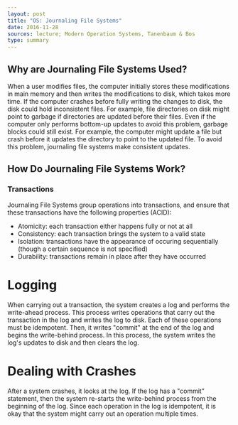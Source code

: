 ```yaml
---
layout: post
title: "OS: Journaling File Systems"
date: 2016-11-28
sources: lecture; Modern Operation Systems, Tanenbaum & Bos
type: summary
---
```


## Why are Journaling File Systems Used?
When a user modifies files, the computer initially stores these modifications in main memory and then writes the modifications to disk, which takes more time. If the computer crashes before fully writing the changes to disk, the disk could hold inconsistent files. For example, file directories on disk might point to garbage if directories are updated before their files. Even if the computer only performs bottom-up updates to avoid this problem, garbage blocks could still exist. For example, the computer might update a file but crash before it updates the directory to point to the updated file. To avoid this problem, journaling file systems make consistent updates.

## How Do Journaling File Systems Work?

### Transactions
Journaling File Systems group operations into transactions, and ensure that these transactions have the following properties (ACID):

* Atomicity: each transaction either happens fully or not at all
* Consistency: each transaction brings the system to a valid state
* Isolation: transactions have the appearance of occuring sequentially (though a certain sequence is not specified)
* Durability: transactions remain in place after they have occurred

# Logging
When carrying out a transaction, the system creates a log and performs the write-ahead process. This process writes operations that carry out the transaction in the log and writes the log to disk. Each of these operations must be idempotent. Then, it writes "commit" at the end of the log and begins the write-behind process. In this process, the system writes the log's updates to disk and then clears the log.

# Dealing with Crashes
After a system crashes, it looks at the log. If the log has a "commit" statement, then the system re-starts the write-behind process from the beginning of the log. Since each operation in the log is idempotent, it is okay that the system might carry out an operation multiple times.
